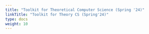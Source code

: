 ```yaml
---
title: "Toolkit for Theoretical Computer Science (Spring '24)"
linkTitle: "Toolkit for Theory CS (Spring'24)"
type: docs
weight: 10
---
```



